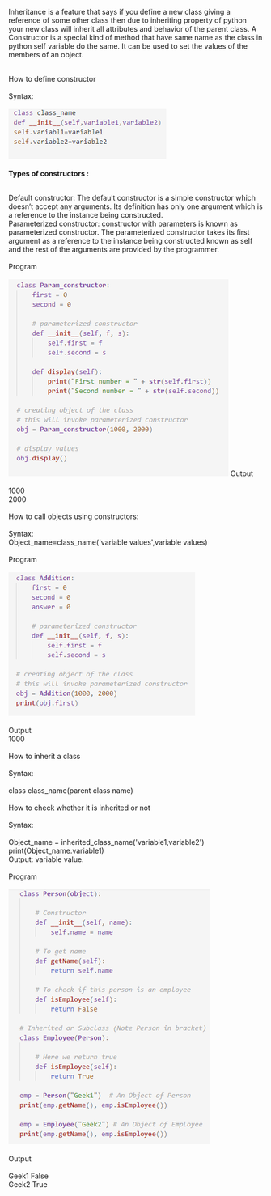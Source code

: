 Inheritance is a feature that says if you define a new class giving a reference of some other class then due to inheriting property of python your new class will inherit all attributes and behavior of the parent class.
A Constructor is a special kind of method that have same name as the class in python self variable do the same. It can be used to set the values of the members of an object.<br><br>

How to define constructor<br><br>
Syntax:<br><br>
<img src="images/img1.PNG"><br><br>
<b>Types of constructors : </b><br><br>

Default constructor: The default constructor is a simple constructor which doesn’t accept any arguments. Its definition has only one argument which is a reference to the instance being constructed.<br>
Parameterized constructor: constructor with parameters is known as parameterized constructor. The parameterized constructor takes its first argument as a reference to the instance being constructed known as self and the rest of the arguments are provided by the programmer.
<br><br>
Program<br><br>
<img src="images/img5.PNG">
Output<br><br>
1000<br>
2000<br><br>
How to call objects using constructors:<br><br>
Syntax:<br>
Object_name=class_name('variable values',variable values)<br><br>
Program<br><br>
<img src="images/img2.PNG"><br><br>
Output<br>
1000<br><br>
How to inherit a class<br><br>
Syntax:<br><br>
class class_name(parent class name)<br><br>
How to check whether it is inherited or not<br><br>
Syntax:<br><br>
Object_name = inherited_class_name('variable1,variable2')<br>
print(Object_name.variable1)<br>
Output: variable value.<br><br>
Program<br><br>
<img src="images/img3.PNG"><br><br>
Output<br><br>
Geek1 False<br>
Geek2 True

